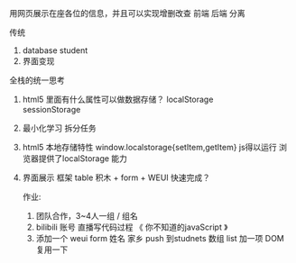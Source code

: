 用网页展示在座各位的信息，并且可以实现增删改查
前端 后端 分离

传统
1. database student
2. 界面变现

全栈的统一思考
1. html5 里面有什么属性可以做数据存储？ 
localStorage    
sessionStorage
2. 最小化学习
    拆分任务
3. html5 本地存储特性 window.localstorage{setItem,getItem}
    js得以运行
    浏览器提供了localStorage 能力
4. 界面展示 框架
    table 积木 + form + WEUI
    快速完成？


    作业:
    1. 团队合作，3~4人一组 / 组名
    2. bilibili 账号    直播写代码过程
       《 你不知道的javaScript 》
    3. 添加一个 weui form 
        姓名 家乡 push 到studnets 数组
        list 加一项 DOM 复用一下 
